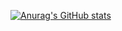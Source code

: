 [![Anurag's GitHub stats](https://github-readme-stats.vercel.app/api?username=schyun9212)](https://github.com/anuraghazra/github-readme-stats)

<!--
**schyun9212/schyun9212** is a ✨ _special_ ✨ repository because its `README.md` (this file) appears on your GitHub profile.

Here are some ideas to get you started:

- 🔭 I’m currently working on ...
- 🌱 I’m currently learning ...
- 👯 I’m looking to collaborate on ...
- 🤔 I’m looking for help with ...
- 💬 Ask me about ...
- 📫 How to reach me: ...
- 😄 Pronouns: ...
- ⚡ Fun fact: ...
-->

